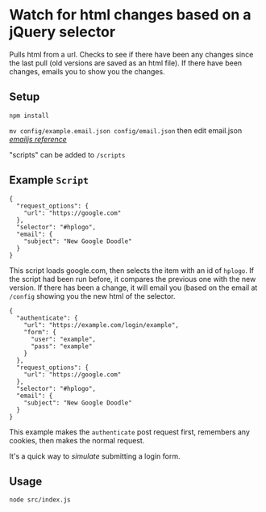 # Watch for html changes based on a jQuery selector

Pulls html from a url. Checks to see if there have been any changes since the last pull (old versions are saved as an html file). If there have been changes, emails you to show you the changes.

## Setup

`npm install`

`mv config/example.email.json config/email.json` then edit email.json *[emailjs reference](https://github.com/eleith/emailjs)*

"scripts" can be added to `/scripts`

## Example `Script`

```
{
  "request_options": {
    "url": "https://google.com"
  },
  "selector": "#hplogo",
  "email": {
    "subject": "New Google Doodle"
  }
}
```

This script loads google.com, then selects the item with an id of `hplogo`. If the script had been run before, it compares the previous one with the new version. If there has been a change, it will email you (based on the email at `/config` showing you the new html of the selector.


```
{
  "authenticate": {
    "url": "https://example.com/login/example",
    "form": {
      "user": "example",
      "pass": "example"
    }
  },
  "request_options": {
    "url": "https://google.com"
  },
  "selector": "#hplogo",
  "email": {
    "subject": "New Google Doodle"
  }
}
```

This example makes the `authenticate` post request first, remembers any cookies, then makes the normal request.

It's a quick way to *simulate* submitting a login form.

## Usage

`node src/index.js`
